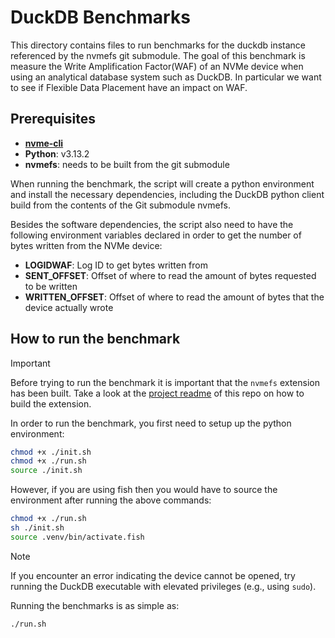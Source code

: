 # DuckDB Benchmarks

This directory contains files to run benchmarks for the duckdb instance referenced by the nvmefs git submodule. The goal of this benchmark is measure the Write Amplification Factor(WAF) of an NVMe device when using an analytical database system such as DuckDB. In particular we want to see if Flexible Data Placement have an impact on WAF. 

## Prerequisites

- **[nvme-cli](https://github.com/linux-nvme/nvme-cli)**
- **Python**: v3.13.2
- **nvmefs**: needs to be built from the git submodule

When running the benchmark, the script will create a python environment and install the necessary dependencies, including the DuckDB python client build from the contents of the Git submodule nvmefs.

Besides the software dependencies, the script also need to have the following environment variables declared in order to get the number of bytes written from the NVMe device:

- **LOGIDWAF**: Log ID to get bytes written from
- **SENT_OFFSET**: Offset of where to read the amount of bytes requested to be written
- **WRITTEN_OFFSET**: Offset of where to read the amount of bytes that the device actually wrote

## How to run the benchmark

> [!IMPORTANT]
> Before trying to run the benchmark it is important that the `nvmefs` extension has been built. Take a look at the [project readme](../../README.md) of this repo on how to build the extension.

In order to run the benchmark, you first need to setup up the python environment:

```sh
chmod +x ./init.sh
chmod +x ./run.sh
source ./init.sh
```

However, if you are using fish then you would have to source the environment after running the above commands:

```sh
chmod +x ./run.sh
sh ./init.sh
source .venv/bin/activate.fish
```

> [!NOTE]
> If you encounter an error indicating the device cannot be opened, try running the DuckDB executable with elevated privileges (e.g., using `sudo`).

Running the benchmarks is as simple as:
```sh
./run.sh
```
